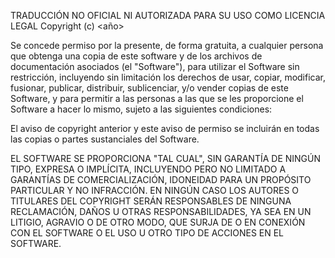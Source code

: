 TRADUCCIÓN NO OFICIAL NI AUTORIZADA PARA SU USO COMO LICENCIA LEGAL
Copyright (c) <año> <titular del copyright>

Se concede permiso por la presente, de forma gratuita, a cualquier persona
que obtenga una copia de este software y de los archivos de documentación
asociados (el "Software"), para utilizar el Software sin restricción,
incluyendo sin limitación los derechos de usar, copiar, modificar, fusionar,
publicar, distribuir, sublicenciar, y/o vender copias de este Software, y
para permitir a las personas a las que se les proporcione el Software a
hacer lo mismo, sujeto a las siguientes condiciones:

El aviso de copyright anterior y este aviso de permiso se incluirán en todas
las copias o partes sustanciales del Software.

EL SOFTWARE SE PROPORCIONA "TAL CUAL", SIN GARANTÍA DE NINGÚN TIPO, EXPRESA
O IMPLÍCITA, INCLUYENDO PERO NO LIMITADO A GARANTÍAS DE COMERCIALIZACIÓN,
IDONEIDAD PARA UN PROPÓSITO PARTICULAR Y NO INFRACCIÓN. EN NINGÚN CASO LOS
AUTORES O TITULARES DEL COPYRIGHT SERÁN RESPONSABLES DE NINGUNA RECLAMACIÓN,
DAÑOS U OTRAS RESPONSABILIDADES, YA SEA EN UN LITIGIO, AGRAVIO O DE OTRO MODO,
QUE SURJA DE O EN CONEXIÓN CON EL SOFTWARE O EL USO U OTRO TIPO DE ACCIONES EN
EL SOFTWARE.
